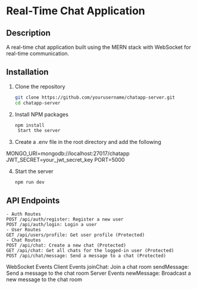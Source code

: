 # Real-Time Chat Application

## Description

A real-time chat application built using the MERN stack with WebSocket for real-time communication.

## Installation

1. Clone the repository
   ```sh
   git clone https://github.com/yourusername/chatapp-server.git
   cd chatapp-server
   ```
2. Install NPM packages
   ```sh
   npm install
    Start the server
   ```
3. Create a .env file in the root directory and add the following

MONGO_URI=mongodb://localhost:27017/chatapp
JWT_SECRET=your_jwt_secret_key
PORT=5000

4. Start the server
    ```
    npm run dev
    ```

## API Endpoints
```
- Auth Routes
POST /api/auth/register: Register a new user
POST /api/auth/login: Login a user
- User Routes
GET /api/users/profile: Get user profile (Protected)
- Chat Routes
POST /api/chat: Create a new chat (Protected)
GET /api/chat: Get all chats for the logged-in user (Protected)
POST /api/chat/message: Send a message to a chat (Protected)
```
WebSocket Events
Client Events
joinChat: Join a chat room
sendMessage: Send a message to the chat room
Server Events
newMessage: Broadcast a new message to the chat room
